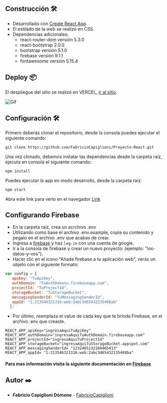 ## Construcción 🛠️

* Desarrollado con [Create React App](https://github.com/facebook/create-react-app).
* El estilado de la web se realizó en CSS.
* Dependencias adicionales:
   * react-router-dom versión 5.3.0
   * react-bootstrap 2.0.0
   * bootstrap versión 5.1.0
   * firebase versión 9.1.1
   * fontawesome versión 5.15.4

## Deploy 📦

El despliegue del sitio se realizó en VERCEL, [ir al sitio](https://coder-phone.vercel.app/).

![Gif](https://s1.gifyu.com/images/CoderPhone-Firefox-Developer-Edition-2021-10-24-23-20-25.gif)

## Configuración 🛠️

Primero deberás clonar el repositorio, desde la consola puedes ejecutar el siguiente comando:

```
git clone https://github.com/FabricioCapiglioni/Proyecto-React.git
```

Una vez clonado, debemos instalar las dependencias desde la carpeta raíz, ejecuta en consola el siguiente comando:

```
npm install
```

Puedes ejecutar la app en modo desarrollo, desde la carpeta raíz:

```
npm start
```

Abra este link para verlo en el navegador [Link](http://localhost:3000)

## Configurando Firebase
* En la carpeta raíz, crea un acrchivo .env
* Utilizando como base el archivo .env.example, copia su contenido y pegalo en el archivo .env que acabas de crear.
* Ingresa a [firebase](https://firebase.google.com/) y haz `log-in` con una cuenta de google.
* Ir a la consola de firebase y crear un nuevo proyecto: (ejemplo: "los-datos-y-vos").
* Hacer clic en el icono "Añade firebase a tu aplicación web", verás un objeto con el siguiente formato: 
```javascript
var config = {
   apiKey: "TuApiKey",
   authDomain: "TuAuthDomain.firebaseapp.com",
   projectId: "TuProjectId",
   storageBucket: "TuStorageBucket",
   messagingSenderId: "TuMessagingSenderId",
   appId: "1:213546321316:web:2abc3d65432135468ab"
  };
```
* Por último, reemplaza el value de cada key que te brinda Firebase, en el archivo .env que creaste.
```
REACT_APP_apiKey="ingresaAquiTuApiKey"
REACT_APP_authDomain="ingresaAquiTuAuthDomain.firebaseapp.com"
REACT_APP_projectId="ingresaAquiTuProjectId"
REACT_APP_storageBucket="ingresaAquiTuStorageBucket.appspot.com"
REACT_APP_messagingSenderId= "1232465132168465413"
REACT_APP_appId= "1:213546321316:web:2abc3d65432135468ba"
```
#### Para mas información visita la siguiente documentación en [Firebase](https://firebase.google.com/docs/web/learn-more#config-object) 


## Autor ✒️

* **Fabricio Capiglioni Dómene** - [
FabricioCapiglioni](https://github.com/FabricioCapiglioni)


